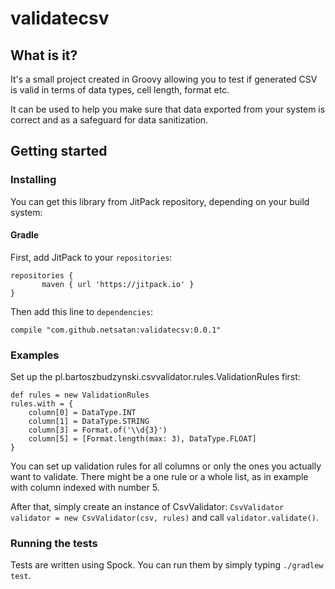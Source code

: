 # validatecsv
## What is it? 
It's a small project created in Groovy allowing you to test if generated CSV is valid in terms of data types, cell length, format etc. 

It can be used to help you make sure that data exported from your system is correct and as a safeguard for data 
sanitization.

## Getting started
### Installing
You can get this library from JitPack repository, depending on your build system:
#### Gradle
First, add JitPack to your `repositories`: 
```
repositories {
       maven { url 'https://jitpack.io' }
}
```

Then add this line to `dependencies`:
```
compile "com.github.netsatan:validatecsv:0.0.1"
``` 

### Examples
Set up the pl.bartoszbudzynski.csvvalidator.rules.ValidationRules first:
```
def rules = new ValidationRules
rules.with = { 
    column[0] = DataType.INT
    column[1] = DataType.STRING
    column[3] = Format.of('\\d{3}')
    column[5] = [Format.length(max: 3), DataType.FLOAT]
}
```

You can set up validation rules for all columns or only the ones you actually want to validate.
There might be a one rule or a whole list, as in example with column indexed with number 5.

After that, simply create an instance of CsvValidator: `CsvValidator validator = new CsvValidator(csv, rules)` and call `validator.validate()`.

### Running the tests
Tests are written using Spock. You can run them by simply typing
```./gradlew test```.

